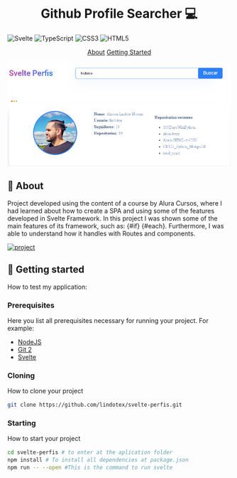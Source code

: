 <h1 align="center" style="font-weight: bold;">Github Profile Searcher 💻</h1>

![Svelte](https://img.shields.io/badge/svelte-%23f1413d.svg?style=for-the-badge&logo=svelte&logoColor=white)
![TypeScript](https://img.shields.io/badge/typescript-%23007ACC.svg?style=for-the-badge&logo=typescript&logoColor=white)
![CSS3](https://img.shields.io/badge/css3-%231572B6.svg?style=for-the-badge&logo=css3&logoColor=white)
![HTML5](https://img.shields.io/badge/html5-%23E34F26.svg?style=for-the-badge&logo=html5&logoColor=white)

<p align="center">
    <a href="#about">About</a> 
    <a href="#started">Getting Started</a> 
</p>

<p align="center">
    <img src="/static/exemplo.png" alt="Image Example" width="800px">
</p>

<h2 id="started">📌 About</h2>
Project developed using the content of a course by Alura Cursos, where I had learned about how to create a SPA and using some of the features developed in Svelte Framework. In this project I was shown some of the main features of its framework, such as: {#if} {#each}. 
Furthermore, I was able to understand how it handles with Routes and components.

[![project][PROJECT__BADGE]][PROJECT__URL]

<h2 id="started">🚀 Getting started</h2>

How to test my application:

<h3>Prerequisites</h3>

Here you list all prerequisites necessary for running your project. For example:

- [NodeJS](https://github.com/)
- [Git 2](https://github.com)
- [Svelte](https://kit.svelte.dev/docs/introduction)

<h3>Cloning</h3>

How to clone your project

```bash
git clone https://github.com/lindotex/svelte-perfis.git
```

<h3>Starting</h3>

How to start your project

```bash
cd svelte-perfis # to enter at the aplication folder
npm install # To install all dependencies at package.json
npm run -- --open #This is the command to run svelte
```

[PROJECT__BADGE]: https://img.shields.io/badge/📱Visit_this_project-000?style=for-the-badge&logo=project
[PROJECT__URL]: https://github.com/lindotex/svelte-perfis
